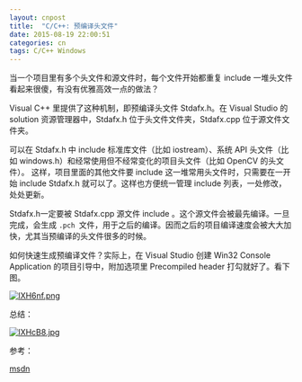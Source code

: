 ```yaml
---
layout: cnpost
title:  "C/C++: 预编译头文件"
date: 2015-08-19 22:00:51 
categories: cn
tags: C/C++ Windows
---
```


当一个项目里有多个头文件和源文件时，每个文件开始都重复 include 一堆头文件看起来很傻，有没有优雅高效一点的做法？

Visual C++ 里提供了这种机制，即预编译头文件 Stdafx.h。在 Visual Studio 的 solution 资源管理器中，Stdafx.h 位于头文件文件夹，Stdafx.cpp 位于源文件文件夹。

可以在 Stdafx.h 中 include 标准库文件（比如 iostream）、系统 API 头文件（比如 windows.h）和经常使用但不经常变化的项目头文件（比如 OpenCV 的头文件）。 这样，项目里面的其他文件要 include 这一堆常用头文件时，只需要在一开始 include Stdafx.h 就可以了。这样也方便统一管理 include 列表，一处修改，处处更新。

Stdafx.h一定要被 Stdafx.cpp 源文件 include 。这个源文件会被最先编译。一旦完成，会生成 `.pch `文件，用于之后的编译。因而之后的项目编译速度会被大大加快，尤其当预编译的头文件很多的时候。

如何快速生成预编译文件？实际上，在 Visual Studio 创建 Win32 Console Application 的项目引导中，附加选项里 Precompiled header 打勾就好了。看下图。

<!-- ![appset](/images/noempty.png) -->
[![lXH6nf.png](https://s2.ax1x.com/2020/01/15/lXH6nf.png)](https://imgchr.com/i/lXH6nf)

总结：

<!-- ![msdn](/images/yubianyi.jpg) -->
[![lXHcB8.jpg](https://s2.ax1x.com/2020/01/15/lXHcB8.jpg)](https://imgchr.com/i/lXHcB8)

参考：

[msdn](https://msdn.microsoft.com/zh-cn/library/h552b3ca.aspx)